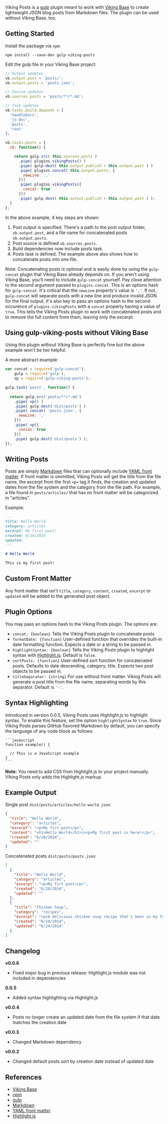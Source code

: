Viking Posts is a [gulp](http://gulpjs.com/) plugin meant to work with [Viking Base](https://github.com/jneurock/viking-base) to create lightweight JSON blog posts from Markdown files. The plugin can be used without Viking Base, too.

## Getting Started

Install the package via `npm`:

`npm install --save-dev gulp-viking-posts`

Edit the gulp file in your Viking Base project:
```javascript
// Output updates
vb.output.post = 'posts/';
vb.output.posts = 'posts.json';

// Source updates
vb.sources.posts = 'posts/**/*.md';

// Task updates
vb.tasks.build.depends = [
  'handlebars',
  'js-doc',
  'posts',
  'root'
];

vb.tasks.posts = {
  cb: function() {

    return gulp.src( this.sources.posts )
      .pipe( plugins.vikingPosts() )
      .pipe( gulp.dest( this.output.publish + this.output.post ) )
      .pipe( plugins.concat( this.output.posts, {
        newLine: ','
      }))
      .pipe( plugins.vikingPosts({
        concat: true
      }))
      .pipe( gulp.dest( this.output.publish + this.output.post ) );
  }
};

```

In the above example, 4 key steps are shown:

1. Post output is specified. There's a path to the post output folder, `vb.output.post`, and a file name for concatenated posts `vb.output.posts`.
2. Post source is defined `vb.sources.posts`.
3. Build dependencies now include posts task.
4. Posts task is defined. The example above also shows how to concatenate posts into one file.

Note: Concatenating posts is optional and is easily done by using the `gulp-concat` plugin that Viking Base already depends on. If you aren't using Viking Base, you'll need to include `gulp-concat` yourself. Pay close attention to the second argument passed to `plugins.concat`. This is an options hash for `gulp-concat`. It's critical that the `newLine` property's value is `','`. If not, `gulp-concat` will separate posts with a new line and produce invalid JSON for the final output. It's also key to pass an options hash to the second occurence of `plugins.vikingPosts` with a `concat` property having a value of `true`. This tells the Viking Posts plugin to work with concatenated posts and to remove the full content from them, leaving only the excerpt.

## Using gulp-viking-posts without Viking Base

Using this plugin without Viking Base is perfectly fine but the above example won't be too helpful.

A more abstract example:
```javascript
var concat = require('gulp-concat'),
    gulp = require('gulp'),
    vp = require('gulp-viking-posts');

gulp.task('posts', function() {
  
  return gulp.src('posts/**/*.md')
    .pipe( vp() )
    .pipe( gulp.dest('dist/posts') )
    .pipe( concat( 'posts.json', {
      newLine: ','
    }))
    .pipe( vp({
      concat: true
    }))
    .pipe( gulp.dest('dist/posts') );
});
```

## Writing Posts

Posts are simply [Markdown](http://daringfireball.net/projects/markdown/) files that can optionally include [YAML front matter](http://assemble.io/docs/YAML-front-matter.html). If front matter is ommitted, Viking Posts will get the title from the file name, the excerpt from the first `<p>` tag it finds, the creation and updated dates from the file system and the category from the file path. For example, a file found in `posts/articles/` that has no front matter will be categorized in "articles".

Example:
```markdown
---
title: Hello World
category: articles
excerpt: My first post!
created: 6/24/2014
updated:
---

# Hello World

This is my first post!
```

## Custom Front Matter

Any front matter that isn't `title`, `category`, `content`, `created`, `excerpt` or `updated` will be added to the generated post object.

## Plugin Options

You may pass an options hash to the Viking Posts plugin. The options are:

* `concat: {boolean}` Tells the Viking Posts plugin to concatenate posts
* `formatDate: {function}` User-defined function that overrides the built-in date formatting function. Expects a date or a string to be passed in.
* `highlightSyntax: {boolean}` Tells the Viking Posts plugin to highlight syntax with [Highlight.js](http://highlightjs.org/). Default is `false`. 
* `sortPosts: {function}` User-defined sort function for concatenated posts. Defaults to date descending, category, title. Expects two post objects to be passed in.
* `titleSeparator: {string}` For use without front matter. Viking Posts will generate a post title from the file name, separating words by this separator. Default is `'-'`.

## Syntax Highlighting

Introduced in version 0.0.5, Viking Posts uses Highlight.js to highlight syntax. To enable this feature, set the option `highlightSyntax` to `true`. Since Viking Posts parses GitHub flavored Markdown by default, you can specify the language of any code block as follows:

    ```javascript
    function example() {
      
      // This is a JavaScript example
    }
    ```

**Note:** You need to add CSS from Highlight.js to your project manually. Viking Posts only adds the Highlight.js markup.

## Example Output

Single post `dist/posts/articles/hello-world.json`:
```json
{
  "title": "Hello World",
  "category": "articles",
  "excerpt": "<p>My firt post</p>",
  "content": "<h1>Hello World</h1>\n<p>My first post is here!</p>",
  "created": "6/20/2014",
  "updated": ""
}
```

Concatenated posts `dist/posts/posts.json`:
```json
[
  {
    "title": "Hello World",
    "category": "articles",
    "excerpt": "<p>My firt post</p>",
    "created": "6/20/2014",
    "updated": ""
  },
  {
    "title": "Chicken Soup",
    "category": "recipes",
    "excerpt": "<p>A delicious chicken soup recipe that's been in my family for generations.</p>",
    "created": "6/19/2014",
    "updated": "6/24/2014"
  }
]
```

## Changelog

**v0.0.6**
* Fixed major bug in previous release: Highlight.js module was not included in dependencies

**0.0.5**
* Added syntax highlighting via Highlight.js

**v0.0.4**
* Posts no longer create an updated date from the file system if that date matches the creation date

**v0.0.3**
* Changed Markdown dependency

**v0.0.2**
* Changed default posts sort by creation date instead of updated date

## References
* [Viking Base](https://github.com/jneurock/viking-base)
* [npm](http://npmjs.org/)
* [gulp](http://gulpjs.com/)
* [Markdown](http://daringfireball.net/projects/markdown/)
* [YAML front matter](http://assemble.io/docs/YAML-front-matter.html)
* [Highlight.js](http://highlightjs.org/)